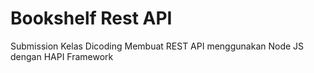# Bookshelf Rest API
 Submission Kelas Dicoding Membuat REST API menggunakan Node JS dengan HAPI Framework
